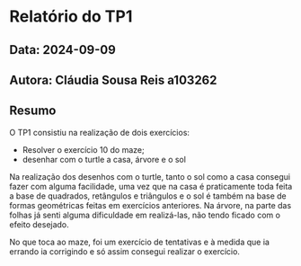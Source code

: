 # Relatório do TP1
## Data: 2024-09-09
## Autora: Cláudia Sousa Reis a103262

## Resumo 

O TP1 consistiu na realização de dois exercícios:
* Resolver o exercício 10 do maze;
* desenhar com o turtle a casa, árvore e o sol

Na realização dos desenhos com o turtle, tanto o sol como a casa consegui fazer com alguma facilidade, uma vez que na casa é praticamente toda feita a base de quadrados, retângulos e triângulos e o sol é também na base de formas geométricas feitas em exercícios anteriores. Na árvore, na parte das folhas já senti alguma dificuldade em realizá-las, não tendo ficado com o efeito desejado.

No que toca ao maze, foi um exercício de tentativas e à medida que ia errando ia corrigindo e só assim consegui realizar o exercício.